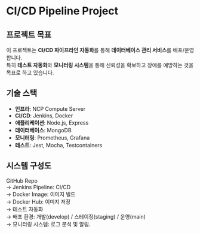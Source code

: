 # CI/CD Pipeline Project

## 프로젝트 목표
이 프로젝트는 **CI/CD 파이프라인 자동화**를 통해 **데이터베이스 관리 서비스**를 배포/운영합니다.  
특히 **테스트 자동화**와 **모니터링 시스템**을 통해 신뢰성을 확보하고 장애를 예방하는 것을 목표로 하고 있습니다.

## 기술 스택
- **인프라**: NCP Compute Server  
- **CI/CD**: Jenkins, Docker 
- **애플리케이션**: Node.js, Express  
- **데이터베이스**: MongoDB  
- **모니터링**: Prometheus, Grafana  
- **테스트**: Jest, Mocha, Testcontainers  

## 시스템 구성도
GitHub Repo <br>
→ Jenkins Pipeline: CI/CD <br>
→ Docker Image: 이미지 빌드 <br>
→ Docker Hub: 이미지 저장 <br>
→ 테스트 자동화 <br>
→ 배포 환경: 개발(develop) / 스테이징(staging) / 운영(main)   <br>
→ 모니터링 시스템: 로그 분석 및 알림.